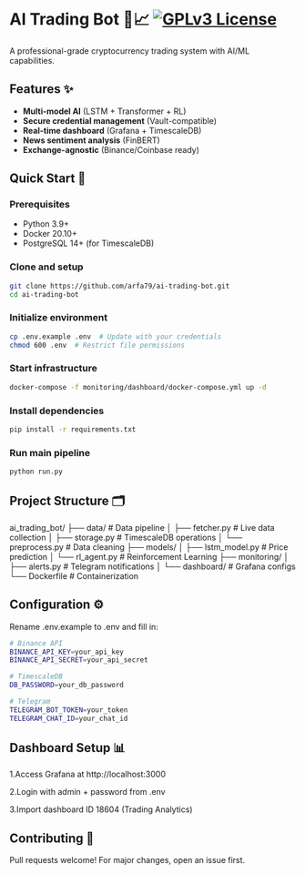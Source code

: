 # AI Trading Bot 🤖📈 [![GPLv3 License](https://img.shields.io/badge/License-GPLv3-blue.svg)](https://www.gnu.org/licenses/gpl-3.0)

A professional-grade cryptocurrency trading system with AI/ML capabilities.

## Features ✨
- **Multi-model AI** (LSTM + Transformer + RL)
- **Secure credential management** (Vault-compatible)
- **Real-time dashboard** (Grafana + TimescaleDB)
- **News sentiment analysis** (FinBERT)
- **Exchange-agnostic** (Binance/Coinbase ready)

## Quick Start 🚀

### Prerequisites
- Python 3.9+
- Docker 20.10+
- PostgreSQL 14+ (for TimescaleDB)

### Clone and setup

```bash
git clone https://github.com/arfa79/ai-trading-bot.git
cd ai-trading-bot
```

### Initialize environment

```bash
cp .env.example .env  # Update with your credentials
chmod 600 .env  # Restrict file permissions
```

### Start infrastructure

```bash
docker-compose -f monitoring/dashboard/docker-compose.yml up -d
```

### Install dependencies

```bash
pip install -r requirements.txt
```

### Run main pipeline

```bash
python run.py
```

## Project Structure 🗂️

ai_trading_bot/
├── data/                # Data pipeline
│   ├── fetcher.py       # Live data collection
│   ├── storage.py       # TimescaleDB operations
│   └── preprocess.py    # Data cleaning
├── models/
│   ├── lstm_model.py    # Price prediction
│   └── rl_agent.py      # Reinforcement Learning
├── monitoring/
│   ├── alerts.py        # Telegram notifications
│   └── dashboard/       # Grafana configs
└── Dockerfile           # Containerization

## Configuration ⚙️

Rename .env.example to .env and fill in:

```bash 
# Binance API
BINANCE_API_KEY=your_api_key
BINANCE_API_SECRET=your_api_secret

# TimescaleDB
DB_PASSWORD=your_db_password

# Telegram
TELEGRAM_BOT_TOKEN=your_token
TELEGRAM_CHAT_ID=your_chat_id
```
## Dashboard Setup 📊

1.Access Grafana at http://localhost:3000

2.Login with admin + password from .env

3.Import dashboard ID 18604 (Trading Analytics)

## Contributing 🤝

Pull requests welcome! For major changes, open an issue first.